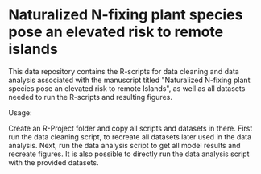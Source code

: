 # Naturalized N-fixing plant species pose an elevated risk to remote islands

This data repository contains the R-scripts for data cleaning and data analysis associated with the manuscript titled "Naturalized N-fixing plant species pose an elevated risk to remote Islands", as well as all datasets needed to run the R-scripts and resulting figures. 

Usage:

Create an R-Project folder and copy all scripts and datasets in there. First run the data cleaning script, to recreate all datasets later used in the data analysis. 
Next, run the data analysis script to get all model results and recreate figures. It is also possible to directly run the data analysis script with the provided datasets.